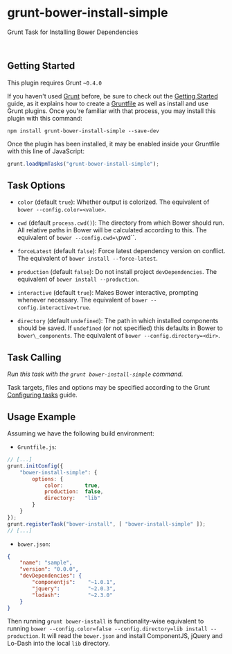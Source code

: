 
# grunt-bower-install-simple

Grunt Task for Installing Bower Dependencies

<p/>
<img src="https://nodei.co/npm/grunt-bower-install-simple.png?downloads=true&stars=true" alt=""/>

<p/>
<img src="https://david-dm.org/rse/grunt-bower-install-simple.png" alt=""/>

## Getting Started

This plugin requires Grunt `~0.4.0`

If you haven't used [Grunt](http://gruntjs.com/)
before, be sure to check out the [Getting
Started](http://gruntjs.com/getting-started) guide, as it explains how
to create a [Gruntfile](http://gruntjs.com/sample-gruntfile) as well as
install and use Grunt plugins. Once you're familiar with that process,
you may install this plugin with this command:

```shell
npm install grunt-bower-install-simple --save-dev
```

Once the plugin has been installed, it may be enabled inside your
Gruntfile with this line of JavaScript:

```js
grunt.loadNpmTasks("grunt-bower-install-simple");
```

## Task Options

- `color` (default `true`): Whether output is colorized.
  The equivalent of `bower --config.color=<value>`.

- `cwd` (default `process.cwd()`): The directory from which Bower should run.
  All relative paths in Bower will be calculated according to this.
  The equivalent of `bower --config.cwd=\`pwd\``.

- `forceLatest` (default `false`): Force latest dependency version on conflict.
  The equivalent of `bower install --force-latest`.

- `production` (default `false`): Do not install project `devDependencies`.
  The equivalent of `bower install --production`.

- `interactive` (default `true`): Makes Bower interactive, prompting whenever necessary.
  The equivalent of `bower --config.interactive=true`.

- `directory` (default `undefined`): The path in which installed components should be saved.
  If `undefined` (or not specified) this defaults in Bower to `bower\_components`.
  The equivalent of `bower --config.directory=<dir>`.

## Task Calling

_Run this task with the `grunt bower-install-simple` command._

Task targets, files and options may be specified according to the Grunt
[Configuring tasks](http://gruntjs.com/configuring-tasks) guide.

## Usage Example

Assuming we have the following build environment:

- `Gruntfile.js`:

```js
// [...]
grunt.initConfig({
    "bower-install-simple": {
        options: {
            color:       true,
            production:  false,
            directory:   "lib"
        }
    }
});
grunt.registerTask("bower-install", [ "bower-install-simple" ]);
// [...]
```

- `bower.json`:

```json
{
    "name": "sample",
    "version": "0.0.0",
    "devDependencies": {
        "componentjs":    "~1.0.1",
        "jquery":         "~2.0.3",
        "lodash":         "~2.3.0"
    }
}
```

Then running `grunt bower-install` is functionality-wise equivalent
to running `bower --config.color=false --config.directory=lib install
--production`. It will read the `bower.json` and install ComponentJS,
jQuery and Lo-Dash into the local `lib` directory.


